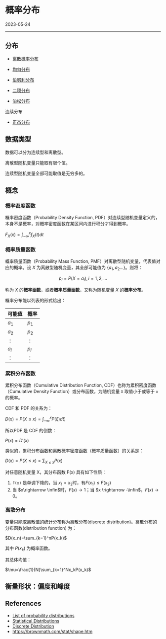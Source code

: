 # 概率分布

2023-05-24
***

## 分布

- [离散概率分布](./discrete_distribution.md)

- [均匀分布](uniform-distribution.md)
- [伯努利分布](bernoulli.md)
- [二项分布](binomial.md)
- [泊松分布](poisson.md)

连续分布

- [正态分布](./normal.md)

## 数据类型

数据可以分为连续型和离散型。

离散型随机变量只能取有限个值。

连续型随机变量全部可能取值是无穷多的。

## 概念

### 概率密度函数

概率密度函数（Probability Density Function, PDF）对连续型随机变量定义的，本身不是概率，对概率密度函数在某区间内进行积分才得到概率。

$F_X(x)=\int_{-\infty}^xf_X(t)dt$

### 概率质量函数

概率质量函数（Probability Mass Function, PMF）对离散型随机变量，代表值对应的概率。设 $X$ 为离散型随机变量，其全部可能值为 $\{a_1,a_2...\}$。则将：

$$p_i=P(X=a_i), i=1,2,...$$

称为 $X$ 的**概率函数**，或者**概率质量函数**，又称为随机变量 $X$ 的**概率分布**。

概率分布能以列表的形式给出：

|可能值|概率|
|---|---|
|$a_1$|$p_1$|
|$a_2$|$p_2$|
|$\vdots$|$\vdots$|
|$a_i$|$p_i$|
|$\vdots$|$\vdots$|

### 累积分布函数

累积分布函数（Cumulative Distribution Function, CDF）也称为累积密度函数（Cumulative Density Function）或分布函数，为随机变量 `X` 取值小于或等于 `x` 的概率。

CDF 和 PDF 的关系为：

$D(x)=P(X\leq x)=\int_{-\infty}^xP(\xi)d\xi$

所以PDF 是 CDF 的倒数：

$P(x)=D'(x)$

类似的，累积分布函数和离散概率密度函数（概率质量函数）的关系是：

$D(x)=P(X\le x)=\sum_{X\leq x}P(x)$

对任意随机变量 X，其分布函数 F(x) 具有如下性质：

1. `F(x)` 是单调下降的，当 $x_1<x_2$时，有$F(x_1)\leq F(x_2)$
2. 当 $x\rightarrow \infin$时，$F(x) \rightarrow 1$；当 $x \rightarrow -\infin$，$F(x)\rightarrow0$。

### 离散分布

变量只能取离散值的统计分布称为离散分布(discrete distribution)。离散分布的分布函数(distribution function) 为：

$D(x_n)=\sum_{k=1}^nP(x_k)$

其中 $P(x_k)$ 为概率函数。

其总体均值：

$\mu=\frac{1}{N}\sum_{k=1}^Nx_kP(x_k)$

## 衡量形状：偏度和峰度



## References

- [List of probability distributions](https://en.wikipedia.org/wiki/List_of_probability_distributions)
- [Statistical Distributions](http://mathworld.wolfram.com/topics/StatisticalDistributions.html)
- [Discrete Distribution](https://mathworld.wolfram.com/DiscreteDistribution.html)
- https://brownmath.com/stat/shape.htm
